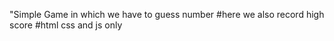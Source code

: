 "Simple Game in which we have to guess number 
#here we also record high score
#html css and js only
